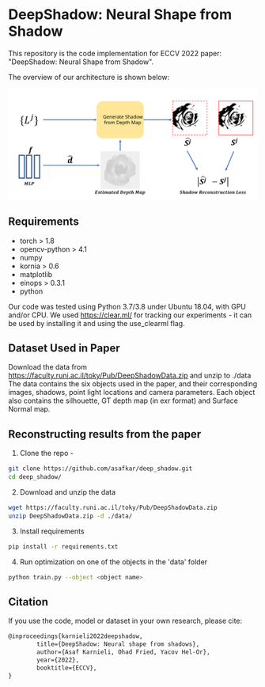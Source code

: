 # DeepShadow: Neural Shape from Shadow
This repository is the code 
implementation for ECCV 2022 paper:
"DeepShadow: Neural Shape from Shadow".

The overview of our architecture is shown below:

<img src="figures/algo_overview.svg" width="700" style="background-color: white">

## Requirements

* torch > 1.8
* opencv-python > 4.1
* numpy
* kornia > 0.6
* matplotlib
* einops > 0.3.1
* python

Our code was tested using Python 3.7/3.8 under Ubuntu 18.04, with GPU and/or CPU.
We used https://clear.ml/ for tracking our experiments - it can be used
by installing it and using the use_clearml flag.

## Dataset Used in Paper
Download the data from https://faculty.runi.ac.il/toky/Pub/DeepShadowData.zip and unzip to ./data 
The data contains the six objects used in the paper, and their corresponding
images, shadows, point light locations and camera parameters. 
Each object also contains the silhouette, GT depth map (in exr format) 
and Surface Normal map.

## Reconstructing results from the paper
1. Clone the repo -
```bash
git clone https://github.com/asafkar/deep_shadow.git
cd deep_shadow/
```
2. Download and unzip the data
```bash
wget https://faculty.runi.ac.il/toky/Pub/DeepShadowData.zip
unzip DeepShadowData.zip -d ./data/
```
3. Install requirements
```bash
pip install -r requirements.txt
```
4. Run optimization on one of the objects in the 'data' folder
```bash
python train.py --object <object name>
```



## Citation
If you use the code, model or dataset in your own research, please cite:
```
@inproceedings{karnieli2022deepshadow,	
		title={DeepShadow: Neural shape from shadows},
		author={Asaf Karnieli, Ohad Fried, Yacov Hel-Or},	
		year={2022},	
		booktitle={ECCV},
}
```



